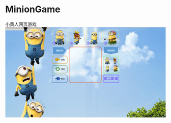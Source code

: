 # MinionGame
小黄人网页游戏
![Image of Yaktocat](https://github.com/ZesenWang/Snapshots/blob/master/QQ%E6%88%AA%E5%9B%BE20170919173335.png)
